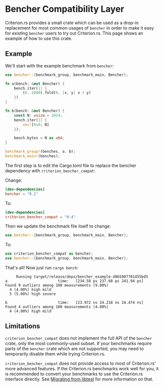 # Bencher Compatibility Layer

Criterion.rs provides a small crate which can be used as a drop-in replacement for most common
usages of `bencher` in order to make it easy for existing `bencher` users to try out Criterion.rs.
This page shows an example of how to use this crate.

## Example

We'll start with the example benchmark from `bencher`:

```rust
use bencher::{benchmark_group, benchmark_main, Bencher};

fn a(bench: &mut Bencher) {
    bench.iter(|| {
        (0..1000).fold(0, |x, y| x + y)
    })
}

fn b(bench: &mut Bencher) {
    const N: usize = 1024;
    bench.iter(|| {
        vec![0u8; N]
    });

    bench.bytes = N as u64;
}

benchmark_group!(benches, a, b);
benchmark_main!(benches);
```

The first step is to edit the Cargo.toml file to replace the bencher dependency with 
`criterion_bencher_compat`:

Change: 

```toml
[dev-dependencies]
bencher = "0.1"
```

To:

```toml
[dev-dependencies]
criterion_bencher_compat = "0.4"
```

Then we update the benchmark file itself to change:

```rust
use bencher::{benchmark_group, benchmark_main, Bencher};
```

To:

```rust
use criterion_bencher_compat as bencher;
use bencher::{benchmark_group, benchmark_main, Bencher};
```

That's all! Now just run `cargo bench`:

```text
     Running target/release/deps/bencher_example-d865087781455bd5
a                       time:   [234.58 ps 237.68 ps 241.94 ps]
Found 9 outliers among 100 measurements (9.00%)
  4 (4.00%) high mild
  5 (5.00%) high severe

b                       time:   [23.972 ns 24.218 ns 24.474 ns]
Found 4 outliers among 100 measurements (4.00%)
  4 (4.00%) high mild
```

## Limitations

`criterion_bencher_compat` does not implement the full API of the `bencher` crate, only the most
commonly-used subset. If your benchmarks require parts of the `bencher` crate which are not 
supported, you may need to temporarily disable them while trying Criterion.rs.

`criterion_bencher_compat` does not provide access to most of Criterion.rs' more advanced features.
If the Criterion.rs benchmarks work well for you, it is recommended to convert your benchmarks to
use the Criterion.rs interface directly. See [Migrating from libtest](./migrating_from_libtest.md)
for more information on that.
